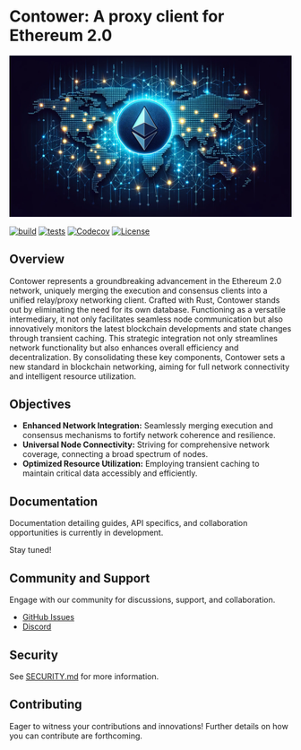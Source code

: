 # Contower: A proxy client for Ethereum 2.0

![Contower Banner](assets/repo_banner.png)

[![build](https://github.com/SanderLoman/ConTower/actions/workflows/build.yml/badge.svg)](https://github.com/SanderLoman/ConTower/actions/workflows/build.yml)
[![tests](https://github.com/SanderLoman/ConTower/actions/workflows/tests.yml/badge.svg)](https://github.com/SanderLoman/ConTower/actions/workflows/tests.yml)
[![Codecov](https://img.shields.io/codecov/c/github/SanderLoman/ConTower?token=JT1850HR9J)](https://app.codecov.io/gh/SanderLoman/ConTower)
[![License](https://img.shields.io/badge/License-MIT-blue.svg)](https://opensource.org/licenses/MIT)

## Overview

Contower represents a groundbreaking advancement in the Ethereum 2.0 network, uniquely merging the execution and consensus clients into a unified relay/proxy networking client. Crafted with Rust, Contower stands out by eliminating the need for its own database. Functioning as a versatile intermediary, it not only facilitates seamless node communication but also innovatively monitors the latest blockchain developments and state changes through transient caching. This strategic integration not only streamlines network functionality but also enhances overall efficiency and decentralization. By consolidating these key components, Contower sets a new standard in blockchain networking, aiming for full network connectivity and intelligent resource utilization.

## Objectives

- **Enhanced Network Integration:** Seamlessly merging execution and consensus mechanisms to fortify network coherence and resilience.
- **Universal Node Connectivity:** Striving for comprehensive network coverage, connecting a broad spectrum of nodes.
- **Optimized Resource Utilization:** Employing transient caching to maintain critical data accessibly and efficiently.

## Documentation

Documentation detailing guides, API specifics, and collaboration opportunities is currently in development.

Stay tuned!

## Community and Support

Engage with our community for discussions, support, and collaboration.

- [GitHub Issues](https://github.com/SanderLoman/rust-p2p/issues)
- [Discord](https://discord.gg/vHWpWsjCqx)

## Security

See [SECURITY.md](SECURITY.md) for more information.

## Contributing

Eager to witness your contributions and innovations! Further details on how you can contribute are forthcoming.
